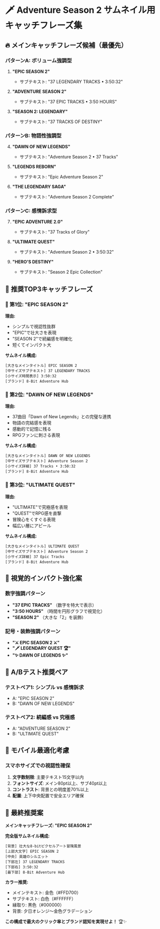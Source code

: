 # 🗡️ Adventure Season 2 サムネイル用キャッチフレーズ集

## 🔥 メインキャッチフレーズ候補（最優先）

### パターンA: ボリューム強調型
1. **"EPIC SEASON 2"**
   - サブテキスト: "37 LEGENDARY TRACKS • 3:50:32"

2. **"ADVENTURE SEASON 2"**
   - サブテキスト: "37 EPIC TRACKS • 3:50 HOURS"

3. **"SEASON 2: LEGENDARY"**
   - サブテキスト: "37 TRACKS OF DESTINY"

### パターンB: 物語性強調型
4. **"DAWN OF NEW LEGENDS"**
   - サブテキスト: "Adventure Season 2 • 37 Tracks"

5. **"LEGENDS REBORN"**
   - サブテキスト: "Epic Adventure Season 2"

6. **"THE LEGENDARY SAGA"**
   - サブテキスト: "Adventure Season 2 Complete"

### パターンC: 感情訴求型
7. **"EPIC ADVENTURE 2.0"**
   - サブテキスト: "37 Tracks of Glory"

8. **"ULTIMATE QUEST"**
   - サブテキスト: "Adventure Season 2 • 3:50:32"

9. **"HERO'S DESTINY"**
   - サブテキスト: "Season 2 Epic Collection"

## 🎯 推奨TOP3キャッチフレーズ

### 🥇 第1位: "EPIC SEASON 2"
**理由:**
- シンプルで視認性抜群
- "EPIC"で壮大さを表現
- "SEASON 2"で続編感を明確化
- 短くてインパクト大

**サムネイル構成:**
```
[大きなメインタイトル] EPIC SEASON 2
[中サイズサブテキスト] 37 LEGENDARY TRACKS
[小サイズ時間表示] 3:50:32
[ブランド] 8-Bit Adventure Hub
```

### 🥈 第2位: "DAWN OF NEW LEGENDS"
**理由:**
- 37曲目「Dawn of New Legends」との完璧な連携
- 物語の完結感を表現
- 感動的で記憶に残る
- RPGファンに刺さる表現

**サムネイル構成:**
```
[大きなメインタイトル] DAWN OF NEW LEGENDS
[中サイズサブテキスト] Adventure Season 2
[小サイズ詳細] 37 Tracks • 3:50:32
[ブランド] 8-Bit Adventure Hub
```

### 🥉 第3位: "ULTIMATE QUEST"
**理由:**
- "ULTIMATE"で究極感を表現
- "QUEST"でRPG感を直撃
- 冒険心をくすぐる表現
- 幅広い層にアピール

**サムネイル構成:**
```
[大きなメインタイトル] ULTIMATE QUEST
[中サイズサブテキスト] Adventure Season 2
[小サイズ詳細] 37 Epic Tracks
[ブランド] 8-Bit Adventure Hub
```

## 🎨 視覚的インパクト強化案

### 数字強調パターン
- **"37 EPIC TRACKS"** （数字を特大で表示）
- **"3:50 HOURS"** （時間を円形グラフで視覚化）
- **"SEASON 2"** （大きな「2」を装飾）

### 記号・装飾強調パターン
- **"⚔️ EPIC SEASON 2 ⚔️"**
- **"🗡️ LEGENDARY QUEST 🏆"**
- **"✨ DAWN OF LEGENDS ✨"**

## 🚀 A/Bテスト推奨ペア

### テストペア1: シンプル vs 感情訴求
- A: "EPIC SEASON 2"
- B: "DAWN OF NEW LEGENDS"

### テストペア2: 続編感 vs 究極感
- A: "ADVENTURE SEASON 2"
- B: "ULTIMATE QUEST"

## 📱 モバイル最適化考慮

### スマホサイズでの視認性確保
1. **文字数制限**: 主要テキスト15文字以内
2. **フォントサイズ**: メイン80pt以上、サブ40pt以上
3. **コントラスト**: 背景との明度差70%以上
4. **配置**: 上下中央配置で安全エリア確保

## 🎯 最終推奨案

**メインキャッチフレーズ: "EPIC SEASON 2"**

**完全版サムネイル構成:**
```
[背景] 壮大な8-bitピクセルアート冒険風景
[上部大文字] EPIC SEASON 2
[中央] 英雄のシルエット
[下部左] 37 LEGENDARY TRACKS
[下部右] 3:50:32
[最下部] 8-Bit Adventure Hub
```

**カラー推奨:**
- メインテキスト: 金色（#FFD700）
- サブテキスト: 白色（#FFFFFF）
- 縁取り: 黒色（#000000）
- 背景: 夕日オレンジ～金色グラデーション

**この構成で最大のクリック率とブランド認知を実現せよ！** 🏆✨